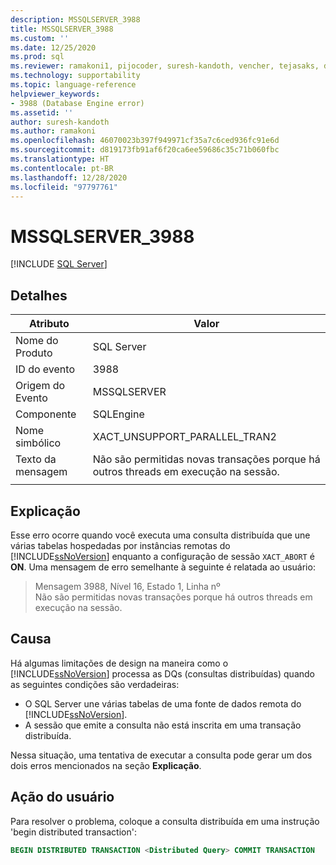 ```yaml
---
description: MSSQLSERVER_3988
title: MSSQLSERVER_3988
ms.custom: ''
ms.date: 12/25/2020
ms.prod: sql
ms.reviewer: ramakoni1, pijocoder, suresh-kandoth, vencher, tejasaks, docast
ms.technology: supportability
ms.topic: language-reference
helpviewer_keywords:
- 3988 (Database Engine error)
ms.assetid: ''
author: suresh-kandoth
ms.author: ramakoni
ms.openlocfilehash: 46070023b397f949971cf35a7c6ced936fc91e6d
ms.sourcegitcommit: d819173fb91af6f20ca6ee59686c35c71b060fbc
ms.translationtype: HT
ms.contentlocale: pt-BR
ms.lasthandoff: 12/28/2020
ms.locfileid: "97797761"
---
```

# <a name="mssqlserver_3988"></a>MSSQLSERVER_3988
 [!INCLUDE [SQL Server](../../includes/applies-to-version/sqlserver.md)]

## <a name="details"></a>Detalhes

|Atributo|Valor|
|---|---|
|Nome do Produto|SQL Server|
|ID do evento|3988|
|Origem do Evento|MSSQLSERVER|
|Componente|SQLEngine|
|Nome simbólico|XACT_UNSUPPORT_PARALLEL_TRAN2|
|Texto da mensagem|Não são permitidas novas transações porque há outros threads em execução na sessão.|
||

## <a name="explanation"></a>Explicação

Esse erro ocorre quando você executa uma consulta distribuída que une várias tabelas hospedadas por instâncias remotas do [!INCLUDE[ssNoVersion](../../includes/ssnoversion-md.md)] enquanto a configuração de sessão `XACT_ABORT` é **ON**. Uma mensagem de erro semelhante à seguinte é relatada ao usuário:

> Mensagem 3988, Nível 16, Estado 1, Linha nº  
Não são permitidas novas transações porque há outros threads em execução na sessão.

## <a name="cause"></a>Causa

Há algumas limitações de design na maneira como o [!INCLUDE[ssNoVersion](../../includes/ssnoversion-md.md)] processa as DQs (consultas distribuídas) quando as seguintes condições são verdadeiras:

- O SQL Server une várias tabelas de uma fonte de dados remota do [!INCLUDE[ssNoVersion](../../includes/ssnoversion-md.md)].
- A sessão que emite a consulta não está inscrita em uma transação distribuída.

Nessa situação, uma tentativa de executar a consulta pode gerar um dos dois erros mencionados na seção **Explicação**.

## <a name="user-action"></a>Ação do usuário

Para resolver o problema, coloque a consulta distribuída em uma instrução 'begin distributed transaction':

```sql
BEGIN DISTRIBUTED TRANSACTION <Distributed Query> COMMIT TRANSACTION
```
